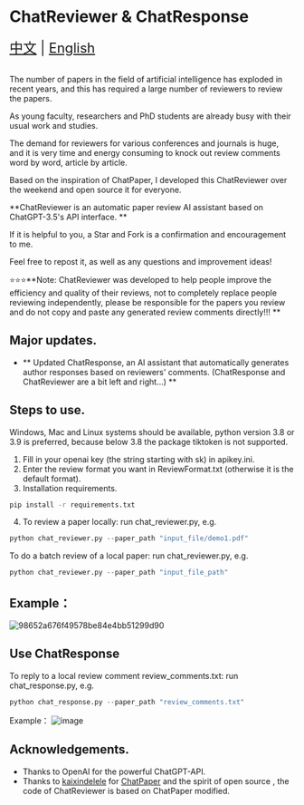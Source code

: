 # ChatReviewer & ChatResponse

<div style="font-size: 1.5rem;">
  <a href="./README.md">中文</a> |
  <a href="./readme_en.md">English</a>
</div>
</br>

The number of papers in the field of artificial intelligence has exploded in recent years, and this has required a large number of reviewers to review the papers.

As young faculty, researchers and PhD students are already busy with their usual work and studies.

The demand for reviewers for various conferences and journals is huge, and it is very time and energy consuming to knock out review comments word by word, article by article.

Based on the inspiration of ChatPaper, I developed this ChatReviewer over the weekend and open source it for everyone.

**ChatReviewer is an automatic paper review AI assistant based on ChatGPT-3.5's API interface. **

If it is helpful to you, a Star and Fork is a confirmation and encouragement to me.

Feel free to repost it, as well as any questions and improvement ideas!

⭐️⭐️⭐️**Note: ChatReviewer was developed to help people improve the efficiency and quality of their reviews, not to completely replace people reviewing independently, please be responsible for the papers you review and do not copy and paste any generated review comments directly!!! **

## Major updates.
- ** Updated ChatResponse, an AI assistant that automatically generates author responses based on reviewers' comments. (ChatResponse and ChatReviewer are a bit left and right...) **

## Steps to use.
Windows, Mac and Linux systems should be available, python version 3.8 or 3.9 is preferred, because below 3.8 the package tiktoken is not supported.
1. Fill in your openai key (the string starting with sk) in apikey.ini.
2. Enter the review format you want in ReviewFormat.txt (otherwise it is the default format).
3. Installation requirements.
``` bash
pip install -r requirements.txt
```
4. To review a paper locally: run chat_reviewer.py, e.g.
```python
python chat_reviewer.py --paper_path "input_file/demo1.pdf"
```
To do a batch review of a local paper: run chat_reviewer.py, e.g.
```python
python chat_reviewer.py --paper_path "input_file_path"
```
## Example：
![98652a676f49578be84e4bb51299d90](https://user-images.githubusercontent.com/56249874/226108616-e9e5fe36-350e-4991-9ece-2259a9af3ac3.png)
## Use ChatResponse
To reply to a local review comment review_comments.txt: run chat_response.py, e.g.
```python
python chat_response.py --paper_path "review_comments.txt"
```
Example：
![image](https://user-images.githubusercontent.com/56249874/226114965-9a2b91e5-3766-42e8-b17f-05d9abb2191b.png)

## Acknowledgements.
- Thanks to OpenAI for the powerful ChatGPT-API.
- Thanks to [kaixindelele](https://github.com/kaixindelele) for [ChatPaper](https://github.com/kaixindelele/ChatPaper) and the spirit of open source , the code of ChatReviewer is based on ChatPaper modified.

